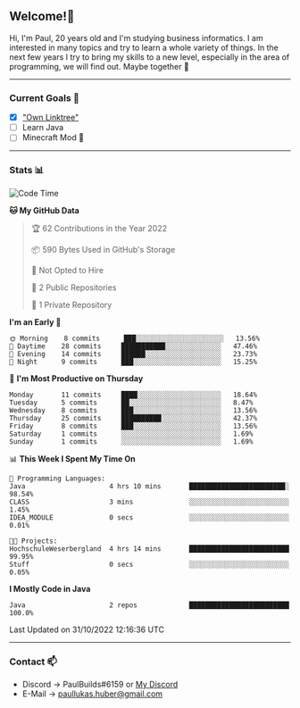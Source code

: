 ## Welcome!👋

Hi, I'm Paul, 20 years old and I'm studying business informatics. I am interested in many topics and try to learn a whole variety of things. In the next few years I try to bring my skills to a new level, especially in the area of programming, we will find out.
Maybe together 🤙

---
### Current Goals 🥅

- [X] ["Own Linktree"](https://paul-lukashuber.de/)
- [ ] Learn Java
- [ ] Minecraft Mod 👀

---
### Stats 📊

<!--START_SECTION:waka-->
![Code Time](http://img.shields.io/badge/Code%20Time-38%20hrs%202%20mins-blue)

**🐱 My GitHub Data** 

> 🏆 62 Contributions in the Year 2022
 > 
> 📦 590 Bytes Used in GitHub's Storage 
 > 
> 🚫 Not Opted to Hire
 > 
> 📜 2 Public Repositories 
 > 
> 🔑 1 Private Repository 
 > 
**I'm an Early 🐤** 

```text
🌞 Morning    8 commits      ███░░░░░░░░░░░░░░░░░░░░░░   13.56% 
🌆 Daytime    28 commits     ███████████░░░░░░░░░░░░░░   47.46% 
🌃 Evening    14 commits     ██████░░░░░░░░░░░░░░░░░░░   23.73% 
🌙 Night      9 commits      ███░░░░░░░░░░░░░░░░░░░░░░   15.25%

```
📅 **I'm Most Productive on Thursday** 

```text
Monday       11 commits     ████░░░░░░░░░░░░░░░░░░░░░   18.64% 
Tuesday      5 commits      ██░░░░░░░░░░░░░░░░░░░░░░░   8.47% 
Wednesday    8 commits      ███░░░░░░░░░░░░░░░░░░░░░░   13.56% 
Thursday     25 commits     ██████████░░░░░░░░░░░░░░░   42.37% 
Friday       8 commits      ███░░░░░░░░░░░░░░░░░░░░░░   13.56% 
Saturday     1 commits      ░░░░░░░░░░░░░░░░░░░░░░░░░   1.69% 
Sunday       1 commits      ░░░░░░░░░░░░░░░░░░░░░░░░░   1.69%

```


📊 **This Week I Spent My Time On** 

```text
💬 Programming Languages: 
Java                     4 hrs 10 mins       ████████████████████████░   98.54% 
CLASS                    3 mins              ░░░░░░░░░░░░░░░░░░░░░░░░░   1.45% 
IDEA_MODULE              0 secs              ░░░░░░░░░░░░░░░░░░░░░░░░░   0.01%

🐱‍💻 Projects: 
HochschuleWeserbergland  4 hrs 14 mins       █████████████████████████   99.95% 
Stuff                    0 secs              ░░░░░░░░░░░░░░░░░░░░░░░░░   0.05%

```

**I Mostly Code in Java** 

```text
Java                     2 repos             █████████████████████████   100.0%

```



 Last Updated on 31/10/2022 12:16:36 UTC
<!--END_SECTION:waka-->

---
### Contact 📫

* Discord -> PaulBuilds#6159 or [My Discord](https://discord.gg/7kq6UnB)
* E-Mail -> paullukas.huber@gmail.com
